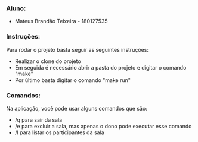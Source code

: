 
### Aluno:
- Mateus Brandão Teixeira - 180127535

### Instruções:

Para rodar o projeto basta seguir as seguintes instruções:
- Realizar o clone do projeto
- Em seguida é necessário abrir a pasta do projeto e digitar o comando "make"
- Por último basta digitar o comando "make run"

### Comandos:
Na aplicação, você pode usar alguns comandos que são:
- /q para sair da sala
- /e para excluir a sala, mas apenas o dono pode executar esse comando
- /l para listar os participantes da sala


